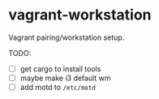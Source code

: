 # vagrant-workstation
Vagrant pairing/workstation setup.

TODO:
- [ ] get cargo to install tools
- [ ] maybe make i3 default wm
- [ ] add motd to `/etc/motd`
